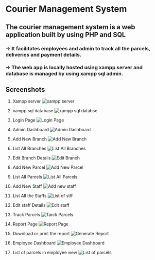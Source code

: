 # Courier Management System
## The courier management system is a web application built by using PHP and SQL

### -> It facilitates employees and admin to track all the parcels, deliveries and payment details.

### -> The web app is locally hosted using xampp server and database is managed by using xampp sql admin.

## Screenshots

1. Xampp server 
   ![xampp server](Screenshots/xamppserver.png)

2. xampp sql database
      ![xampp sql databse](Screenshots/xamppsqldatabase.png)

3. Login Page
      ![Login Page](Screenshots/loginpage.png)

4. Admin Dashboard
       ![Admin Dashboard](Screenshots/admindashboard.png)

5. Add New Branch
       ![Add New Branch](Screenshots/addnewbranch.png)

6. List All Branches
       ![List All Branches](Screenshots/listallbranches.png)

7. Edit Branch Details
       ![Edit Branch](Screenshots/editbranch.png)

8. Add New Parcel
       ![Add New Parcel](Screenshots/addnewparcel.png)

9. List All Parcels
       ![List All Parcels](Screenshots/listallparcel.png)

10. Add New Staff
       ![Add new staff](Screenshots/addnewstaff.png)

11. List All the Staffs
       ![List of stff](Screenshots/listallstaff.png)

12. Edit staff Details
       ![Edit staff](Screenshots/editstaff.png)

13. Track Parcels
       ![Tarck Parcels](Screenshots/trackparcel.png)

14. Report Page
       ![Report Page](Screenshots/reports.png)   

15. Download or print the report
       ![Generate Report](Screenshots/generatereport.png)

16. Employee Dashboard
       ![Employee Dashboard](Screenshots/employeedashboard.png)

17. List of parcels in employee view
       ![List of parcels](Screenshots/parcellistinemployeeview.png)

      